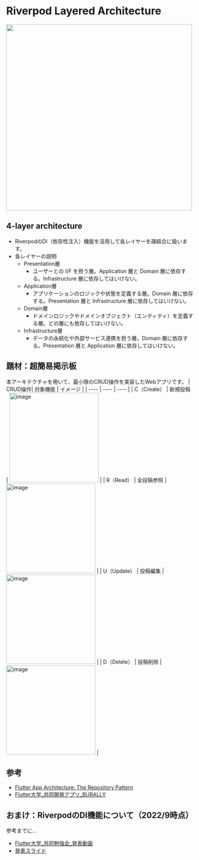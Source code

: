 # Riverpod Layered Architecture
<img width="500" src="https://user-images.githubusercontent.com/39579511/213900273-c6341b61-60cf-4262-b3c7-65b901c9eeaa.png">

## 4-layer architecture
- RiverpodのDI（依存性注入）機能を活用して各レイヤーを疎結合に扱います。
- 各レイヤーの説明
  - Presentation層
    - ユーザーとの I/F を担う層。Application 層と Domain 層に依存する。Infrastructure 層に依存してはいけない。
  - Application層
    - アプリケーションのロジックや状態を定義する層。Domain 層に依存する。Presentation 層と Infrastructure 層に依存してはいけない。
  - Domain層
    - ドメインロジックやドメインオブジェクト（エンティティ）を定義する層。どの層にも依存してはいけない。
  - Infrastructure層
    - データの永続化や外部サービス連携を担う層。Domain 層に依存する。Presentation 層と Application 層に依存してはいけない。

## 題材：超簡易掲示板
本アーキテクチャを用いて、最小限のCRUD操作を実装したWebアプリです。
| CRUD操作| 対象機能 | イメージ |
| ---- | ---- | ---- |
| C（Create） | 新規投稿 | <img width="240" alt="image" src="https://user-images.githubusercontent.com/39579511/213901027-de574578-e9af-4bff-9dc8-5224393e94eb.png"> |
| R（Read） | 全投稿参照 | <img width="240" alt="image" src="https://user-images.githubusercontent.com/39579511/213900995-8aa10aa6-c71a-4105-9c57-0e257261bd41.png"> |
| U（Update） | 投稿編集 | <img width="240" alt="image" src="https://user-images.githubusercontent.com/39579511/213901048-31350ccd-07a2-4950-b0aa-3ee454c42cd8.png"> |
| D（Delete） | 投稿削除 | <img width="240" alt="image" src="https://user-images.githubusercontent.com/39579511/213901108-b6243531-06a1-4ef1-9485-22591d01c110.png"> |

## 参考

- [Flutter App Architecture: The Repository Pattern](https://codewithandrea.com/articles/flutter-repository-pattern/)
- [Flutter大学_共同開発アプリ_BURALLY](https://github.com/team-musashi/stamp-rally)

## おまけ：RiverpodのDI機能について（2022/9時点）
参考までに...
- [Flutter大学_共同勉強会_発表動画](https://vimeo.com/734039186/48cb6c3d03)
- [発表スライド](https://docs.google.com/presentation/d/1u_nfbLkCHpVsX3TOpPchE-BqwYbySVk14QcRqjNZ45I/edit#slide=id.g1276827f2e_0_5)
